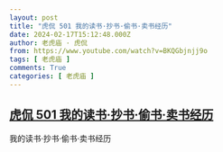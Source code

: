 ```yaml
---
layout: post
title: "虎侃 501 我的读书·抄书·偷书·卖书经历"
date: 2024-02-17T15:12:48.000Z
author: 老虎庙 · 虎侃
from: https://www.youtube.com/watch?v=BKQGbjnjj9o
tags: [ 老虎庙 ]
comments: True
categories: [ 老虎庙 ]
---
```

<!--1708182768000-->
[虎侃 501 我的读书·抄书·偷书·卖书经历](https://www.youtube.com/watch?v=BKQGbjnjj9o)
------

<div>
我的读书·抄书·偷书·卖书经历
</div>
